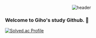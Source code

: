 <div align="center">
  
![header](https://capsule-render.vercel.app/api?type=venom&text=Giho%Kim)
</div>

### Welcome to Giho's study Github. 👋

[![Solved.ac Profile](http://mazassumnida.wtf/api/v2/generate_badge?boj=kouyouhana)](https://solved.ac/kouyouhana/)
